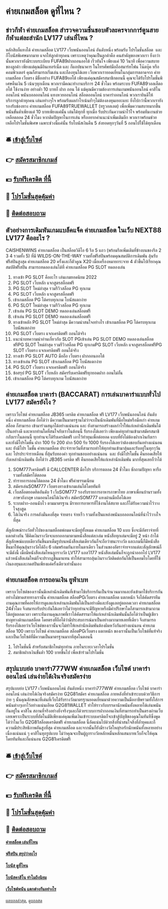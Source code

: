 # ค่ายเกมสล็อต ดูที่ไหน ?
## ข่าวกีฬา ค่ายเกมสล็อต สำรวจความชื่นชอบตัวละครจากการ์ตูนสายกีฬาแต่ละสำนัก LV177 เล่นที่ไหน ?
หลักสิบก็แทงได้ ค่ายเกมสล็อต LV177 เว็บพนันออนไลน์ อันดับหนึ่ง พร้อมรับ โปรโมชั่นสล็อต  และก็โบนัสพิเศษมากมาย แจกให้ลูกค้าทุกคน เพราะเหตุว่าคุณเป็นลูกค้าคือ คนสำคัญของพวกเรา ยิ่งกว่านั้นพวกเรายังมีระบบระเบียบ FUFA89ฝากถอนออโต้ เร็วทันใจ เพียงแค่ 10 วินาที เพื่อความสบายของลูกค้า เพียงแต่คุณมีอินเทอร์เน็ต และ ก็แอปธนาคาร ในโทรศัพท์มือถือสมาร์ทโฟน โน๊ตบุ๊ค หรือคอมพิวเตอร์ คุณก็สามารถเริ่มเล่น และก็ลงทุนได้เลย
เว็บพวกเรายอดเยี่ยมในกลุ่มการตลาดจาก ค่ายเกมสล็อต เว็บตรง มีชื่ออย่าง FUFA89ออโต้ เพียงแค่คุณสมัครสมาชิกตอนนี้ คุณจะได้รับโปรโมชั่นพิเศษคืนเงิน 5 เน้นๆทุกเดือน พวกเรามีคณะทำงานบริการ 24 ชั่วโมง พร้อมระบบ FUFA89วอลเล็ตออโต้ ใช้งานง่าย อย่างต่ำ 10 บาทก็ ฝาก ถอน ได้ แม้คุณมีความต้องการเล่นเกมพนันออนไลน์ คาสิโนออนไลน์ พนันบอลออนไลน์ แทงหวยออนไลน์ สล็อตออนไลน์ บาคาร่าออนไลน์ พวกเรายินดีให้บริการลูกค้าทุกคน เล่นอย่างจุใจ พร้อมรับผลกำไรเน้นย้ำๆไม่ต้องลงทุนเยอะแยะ
ยิ่งไปกว่านี้พวกเรายังรองรับช่องทาง ค่ายเกมสล็อต FUFA89TRUEWALLET (ทรูวอลเลต) เพื่อเพิ่มความสบายมากขึ้นพนันขั้นต่ำเพียงแต่ 10 บาทเพียงแค่นั้น เล่นได้ทุกที่ ทุกเมื่อ รับประกันความน่าไว้ใจ พร้อมทีมงานช่วยเหลือตลอด 24 ชั่วโมง หากติดปัญหาในการเล่น หรืออยากคำแนะนำเพิ่มเติมอีก พวกเราพร้อมช่วยเหลือโปรโมชั่นพิเศษ เฉพาะช่วงนี้แค่นั้น รับโบนัสเงินคืน 5 ส่งยอดทุกๆวันที่ 5 ถอนไปใช้ได้ทุกเดือน

## 🛎 [เข้าสู่เว็บไซต์](https://bit.ly/3SdLNi2)
## 👉 [สมัครสมาชิกเกมส์](https://bit.ly/3SdLNi2)
## 💵 [รับฟรีเครดิต ที่นี้](https://bit.ly/3dyRKHj)
## 👑 [โปรโมชั่นสุดคุ้มค่า](https://bit.ly/3dyRKHj)
## 📱 [ติดต่อสอบถาม](https://bit.ly/3dyRKHj)

## ตัวอย่างการเดิมพันเกมแบล็คแจ็ค ค่ายเกมสล็อต ในเว็บ NEXT88 LV177 คืออะไร ?
CAISHENWINS ค่ายเกมสล็อต เป็นสล็อตวิดีโอ 6 รีล 5 แถว (พร้อมรีลเพิ่มเติมที่ข้างบนของรีล 2 3 4 รวมทั้ง 5) ที่มี WILDS-ON-THE-WAY รวมทั้งฟรีสปินพร้อมคุณสมบัติการเดิมพัน ลุ้นรับฟรีสปินสูงสุด ค่ายเกมสล็อต 20 ครั้งและก็ตัวคูณ X20 เมื่อเครื่องหมายกระจาย 4 ตัวขึ้นไปเรียกคุณสมบัติฟรีสปิน สามารถทดลองเล่นได้ที่ ค่ายเกมสล็อต PG SLOT ทดลองเล่น
1. ทางเข้า PG SLOT คืออะไร เล่นเกมยอดนิยม 2022
2. PG SLOT เว็บหลัก แจกสูตรสล็อตฟรี
3. PG SLOT ใหม่ล่าสุด รวมรีวิวสล็อต PG ทุกเกม
4. PG SLOT เว็บหลัก แจกสูตรสล็อตฟรี
5. เข้าเกมสล็อต PG ได้ครบทุกเกม โบนัสแตกง่าย
6. PG SLOT ใหม่ล่าสุด รวมรีวิวสล็อต PG ทุกเกม
7. เข้าเล่น PG SLOT DEMO ทดลองเล่นสล็อตฟรี
8. เข้าเล่น PG SLOT DEMO ทดลองเล่นสล็อตฟรี
9. ทางเข้าหลัก PG SLOT ใหม่ล่าสุด มีความน่าสนใจอย่างไร เข้าเกมสล็อต PG ได้ครบทุกเกม โบนัสแตกง่าย
10. PG SLOT เว็บตรง แจกเครดิตฟรี ถอนได้จริง
11. แนะนำบทความน่าอ่านเกี่ยวกับ SLOT PGเข้าเล่น PG SLOT DEMO ทดลองเล่นสล็อตฟรีPG SLOT ใหม่ล่าสุด รวมรีวิวสล็อต PG ทุกเกมPG SLOT เว็บหลัก แจกสูตรสล็อตฟรีPG SLOT เว็บตรง แจกเครดิตฟรี ถอนได้จริง
12. ทางเข้า PG SLOT AUTO มือถือ เว็บตรง ฝากถอนออโต้
13. ทางเข้าเล่น PG SLOT เข้าเกมสล็อต PG โบนัสแตกง่าย
14. PG SLOT เว็บตรง แจกเครดิตฟรี ถอนได้จริง
15. ข้อสรุป PG SLOT เว็บหลัก สมัครรับเครดิตฟรีทุกยอดฝาก ถอนไม่อั้น
16. เข้าเกมสล็อต PG ได้ครบทุกเกม โบนัสแตกง่าย

## ค่ายเกมสล็อต บาคาร่า (BACCARAT) การเล่นบาคาร่าแบบทั่วไป LV177 สมัครยังไง ?
เพราะเว็บไซต์ ค่ายเกมสล็อต JB365 เครดิต ค่ายเกมสล็อต ฟรี LV177 เว็บพนันออนไลน์ อันดับหนึ่ง ค่ายเกมสล็อต ถือได้ว่า มีความเป็นมาตรฐานไม่ว่าจะเป็นนักเดิมพันที่มือใหม่หรือมือเก่า ค่ายเกมสล็อต ก็สามารถ เข้ามาร่วมสนุกได้อย่างแน่นอน และ ยังสามารถสร้างผลกำไรให้แก่เหล่านักเดิมพันได้เป็นอย่างดี และหากท่านใดที่สนใจกับเราในต้อนนี้ รับรองได้เลยว่า เพียงแค่ทุกท่านเข้ามาสมัครสมาชิกกับเราในตอนนี้ ทุกท่านจะได้รับเครดิตฟรี เอาไว้ทำทุนเพื่อต่อยอด แบบที่ยังไม่ต้องฝากเงินกับเรา และยังมีโปรโมชั้น ฝาก 100 รับ 200 ฝาก 500 รับ 1000 รับรองได้เลยว่าต้องชอบกันอย่างแน่นอน และ ยังมีโปร โมชั้น ค่ายเกมสล็อต ประจำรายวันที่สามารถทำให้ทุกท่านเข้ามาลุ้นและรับอยู่ในทุกๆวัน และ โปรประจำรายเดือน ที่ลุ้นรับทองคำ ทุกท่านชอบอย่างแน่นอน  และ ยังมีโปรโมชั้น คืนยอดเสียให้กับเหล่านักเดิมพัน ถือได้ว่า JB365 เครดิต ฟรี คืนยอดเสียให้แก่เหล่านักเดิมพัน มากที่สุดเลยก็ว่าได้
1. SOM777เครดิตฟรี มี CALLCENTER มือโปร บริการตลอด 24 ชั่วโมง ซักถามปัญหา หารือ รวมทั้งสมัครได้ตลอด
2. ทำรายการถอนได้ตลอด 24 ชั่วโมง ฟรีค่าธรรมเนียม
3. สมัครเล่นSOM777 เว็บตรงทางเข้าเกมเล่นได้โดยทันที
4. เว็บสล็อตยอดฮิตอันดับ 1 เว็บSOM777 รองรับรายการอาหารภาษาไทย ภาษาเพื่อนบ้านรวมทั้งภาษาอังกฤษ เกมออนไลน์ได้เงินจริง สมัครSOM777 แทงผ่านมือถือได้เลย
5. ระบบฝาก-ถอนฉับไว ตามมาตรฐาน มีรายการอาหารที่ใช้งานได้สบาย และก็ได้รับความน่าไว้วางใจสุงสูด
6. ได้เงินจริง การคลังมั่นคงที่สุด จ่ายตรง จ่ายเร็ว รวมทั้งเป็นแหล่งพนันบอลออนไลน์ที่น่าไว้วางใจที่สุด

สัญลักษณ์รางวัลทั่วไปของเกมสล็อตพ่อมดจะมีอยู่ทั้งหมด ค่ายเกมสล็อต 10 แบบ ซึ่งจะมีอัตราจ่ายที่แตกต่างกัน วิธีคิดเงินรางวัลจะแยกออกมาตามหนังสือแต่ละเล่ม หนังสือทุกเล่มจะมีอยู่ 2 หน้า ถ้าได้สัญลักษณ์แบบเดียวกันขึ้นมาเต็มรูปบนหนังสือเล่มเดียวกันก็จะถือว่าชนะรางวัล และเกมนี้ก็มีหนังสือขึ้นมาให้คุณลุ้นรางวัลได้ถึง 6 เล่มพร้อมกันภายในตาเดียว ในส่วนของอัตราจ่ายจากแต่ละสัญลักษณ์ก็จะมีดังนี้
เมื่อมีหนังสือเล่มไหนถูกรางวัล LV177 แอลวี177 หนังสือเล่มนั้นก็จะถูกนำออกไป LV177 แล้วหนังสือเล่มใหม่ก็จะปรากฏขึ้นมาแทน ทำให้สามารถลุ้นเงินรางวัลติดต่อกันได้เป็นคอมโบโดยที่ใช้เงินลงทุนและกดสปินเพียงแค่ครั้งเดียวเท่านั้นเอง

## ค่ายเกมสล็อต การถอนเงิน ยูฟ่าเบท
เพราะเว็บไซต์ของเรานั้นมีเหล่านักเดิมพันที่เข้ามาใช้บริการกันเป็นจำนวนมากและยังเข้ามาใช้บริการกันอย่างไม่ขาดสายทางเรานั้น ค่ายเกมสล็อต สล็อตPGเว็บตรง ค่ายเกมสล็อต แตกหนัก จึงได้คัดสรรทีมงานคุณภาพที่คอยให้การดูแลแก่เหล่านกเดิมพันได้เป็นอย่างดีและยังดูแลอยู่ตลอดเวลา ค่ายเกมสล็อต 24ชั่วโมง จึงสมารถรับประกันได้เลยว่าไม่ว่าทุกท่านจะมีปัญหาหรือมีคำปรึกษาใดก็สามารถเข้ามาถามได้อยู่ตลอดเวลา เพราะทีมงานคุณภาพที่เราได้คัดสรรมาให้แก่เหล่านักเดิมพันนั้นถือได้ว่าเป็นผู้เชียวชาญทางด้านเกมสล็อต โดยตรงที่ถือได้ว่ามีประสบการณ์มาเป็นอย่างมากมายเลยที่เดียว จึงสามารถรับรองได้เลยว่าเว็บไซต์ของเรานั้นจะไม่ทำให้เหล่านักเดิมพันต้องผิดหวังกันอย่างแน่นอน ค่ายเกมสล็อต 100 เพราะเว็บไซต์ ค่ายเกมสล็อต สล็อตPGเว็บตรง แตกหนัก ของเรานั้นเป็นเว็บไซต์ที่แท้จริง และเป็นเว็บไซต์ที่มีความเป็นมาตรฐานมากทีสุดในตอนนี้
1. โปรโมชั่นนี้ สำหรับสมาชิกใหม่ทุกท่าน ภายในระยะเวลาโปรโมชั่น
2. สมาชิกฝากเงินขั้นต่ำ 100 บาทขึ้นไป เพื่อเข้าร่วมโปรโมชั่น

## สรุปแบบย่อ บาคาร่า777WW ค่ายเกมสล็อต เว็บไซต์ บาคาร่า ออนไลน์ เล่นง่ายได้เงินจริงสมัครง่าย
สรุปแบบย่อ LV177 เว็บพนันออนไลน์ อันดับหนึ่ง บาคาร่า777WW ค่ายเกมสล็อต เว็บไซต์ บาคาร่า ออนไลน์ เล่นง่ายได้เงินจริงสมัครง่าย G2G81สมัคร ค่ายเกมสล็อต ภายหลังที่ทำเข้าระบบด้วยวิธีการง่าย ๆ นั้นคุณลักษณะที่เด่นที่เว็บได้รับรางวัลมาตรฐานยอดเยี่ยมมาด้วยความเป็นมืออาชีพรวมทั้งใส่การพนันต่างๆเอาไว้อย่างแน่นเอียด G2G81WALLET ทำให้ราวกับบรรดานักพนันทั้งหลายได้เล่นพนันกันอยู่ใน คาสิโน สถานที่จริงอย่างยิ่งจริงๆและก็ด้วยระบบการฝากถอนเงินที่สามารถทำเป็นตรงผ่านเว็บเลยเพราะเป็นระบบที่อัตโนมัติเพียงแค่คุณเพิ่มเงินเข้าระบบเครดิตก็จะเข้าสู่บัญชีของคุณในทันทีซึ่งพูดได้ว่าในเว็บ G2G81สล็อตเครดิตฟรี ค่ายเกมสล็อต นี้อัดแน่นไปด้วยสิ่งที่น่าสนใจสิ่งที่ล้ำยุคและก็ความมีประสิทธิภาพอันสูงที่สุด ค่ายเกมสล็อต และจากนั้นก็ยังมีรางวัลใหญ่รอรักนักพนันทั้งหลายอย่างเนื่องแน่นแน่ ๆ คาสิโนทุกรูปแบบ ไม่ว่าคุณจะเป็นผู้ถูกรางวัลหลักหมื่นหลักแสนบาทเว็บก็จะให้คุณโดยทันทีและก็แน่นอน G2G81เครดิตฟรี

## 🛎 [เข้าสู่เว็บไซต์](https://bit.ly/3SdLNi2)
## 👉 [สมัครสมาชิกเกมส์](https://bit.ly/3SdLNi2)
## 💵 [รับฟรีเครดิต ที่นี้](https://bit.ly/3dyRKHj)
## 👑 [โปรโมชั่นสุดคุ้มค่า](https://bit.ly/3dyRKHj)
## 📱 [ติดต่อสอบถาม](https://bit.ly/3dyRKHj)

#### [ค่ายสล็อต เล่นที่ไหน](https://atom.io/themes/ค่ายสล็อต%20เล่นที่ไหน)
#### [ฟรีสปิน สรุปว่าอะไร](https://atom.io/themes/ฟรีสปิน%20สรุปว่าอะไร)
#### [โบนัส ดูที่ไหน](https://atom.io/themes/โบนัส%20ดูที่ไหน)
#### [โบนัสคาสิโน ทำไมถึงนิยม](https://atom.io/themes/โบนัสคาสิโน%20ทำไมถึงนิยม)
#### [เว็บไซต์พนัน แตกต่างกันอย่างไร](https://atom.io/themes/เว็บไซต์พนัน%20แตกต่างกันอย่างไร)

[ผลบอลล่าสุด](https://siamsport.tv "ผลบอลล่าสุด"), [ดูบอลสด](https://siamsport.tv/ดูบอลสด "ดูบอลสด")